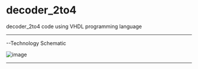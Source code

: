 # decoder_2to4
decoder_2to4 code using VHDL programming language


-------------------------------------------------
--Technology Schematic 

![image](https://github.com/user-attachments/assets/09b9b85f-cc7b-4a10-8a4d-836b83f9e31f)





-------------------------------------------------


